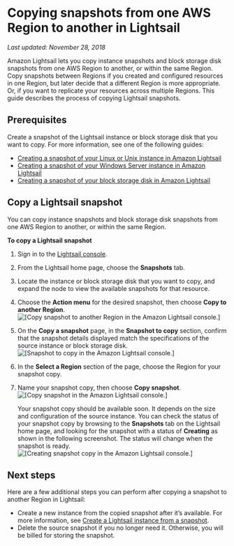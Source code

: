 # Copying snapshots from one AWS Region to another in Lightsail<a name="amazon-lightsail-copying-snapshots-from-one-region-to-another"></a>

 *Last updated: November 28, 2018* 

Amazon Lightsail lets you copy instance snapshots and block storage disk snapshots from one AWS Region to another, or within the same Region\. Copy snapshots between Regions if you created and configured resources in one Region, but later decide that a different Region is more appropriate\. Or, if you want to replicate your resources across multiple Regions\. This guide describes the process of copying Lightsail snapshots\.

## Prerequisites<a name="copying-snapshots-from-one-region-to-another-prerequisites"></a>

Create a snapshot of the Lightsail instance or block storage disk that you want to copy\. For more information, see one of the following guides:
+ [Creating a snapshot of your Linux or Unix instance in Amazon Lightsail](lightsail-how-to-create-a-snapshot-of-your-instance.md)
+ [Creating a snapshot of your Windows Server instance in Amazon Lightsail](prepare-windows-based-instance-and-create-snapshot.md)
+ [Creating a snapshot of your block storage disk in Amazon Lightsail](create-block-storage-disk-snapshot.md)

## Copy a Lightsail snapshot<a name="copy-a-snapshot-from-one-region-to-another"></a>

You can copy instance snapshots and block storage disk snapshots from one AWS Region to another, or within the same Region\.

**To copy a Lightsail snapshot**

1. Sign in to the [Lightsail console](https://lightsail.aws.amazon.com/)\.

1. From the Lightsail home page, choose the **Snapshots** tab\.

1. Locate the instance or block storage disk that you want to copy, and expand the node to view the available snapshots for that resource\.

1. Choose the **Action menu** for the desired snapshot, then choose **Copy to another Region**\.  
![\[Copy snapshot to another Region in the Amazon Lightsail console.\]](https://d9yljz1nd5001.cloudfront.net/en_us/b380b072d417d05346bbc87239d4fd76/images/amazon-lightsail-copy-snapshot-to-another-region.png)

1. On the **Copy a snapshot** page, in the **Snapshot to copy** section, confirm that the snapshot details displayed match the specifications of the source instance or block storage disk\.  
![\[Snapshot to copy in the Amazon Lightsail console.\]](https://d9yljz1nd5001.cloudfront.net/en_us/b380b072d417d05346bbc87239d4fd76/images/amazon-lightsail-copy-snapshot-snapshot-to-copy.png)

1. In the **Select a Region** section of the page, choose the Region for your snapshot copy\.

1. Name your snapshot copy, then choose **Copy snapshot**\.  
![\[Copy snapshot in the Amazon Lightsail console.\]](https://d9yljz1nd5001.cloudfront.net/en_us/b380b072d417d05346bbc87239d4fd76/images/amazon-lightsail-copy-snapshot-name-snapshot.png)

   Your snapshot copy should be available soon\. It depends on the size and configuration of the source instance\. You can check the status of your snapshot copy by browsing to the **Snapshots** tab on the Lightsail home page, and looking for the snapshot with a status of **Creating** as shown in the following screenshot\. The status will change when the snapshot is ready\.  
![\[Creating snapshot copy in the Amazon Lightsail console.\]](https://d9yljz1nd5001.cloudfront.net/en_us/b380b072d417d05346bbc87239d4fd76/images/amazon-lightsail-copy-snapshot-creating-snapshot-copy.png)

## Next steps<a name="copying-snapshots-from-one-region-to-another-next-steps"></a>

Here are a few additional steps you can perform after copying a snapshot to another Region in Lightsail:
+ Create a new instance from the copied snapshot after it’s available\. For more information, see [Create a Lightsail instance from a snapshot](lightsail-how-to-create-instance-from-snapshot.md)\.
+ Delete the source snapshot if you no longer need it\. Otherwise, you will be billed for storing the snapshot\.